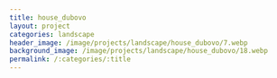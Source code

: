 ```yaml
---
title: house_dubovo
layout: project
categories: landscape
header_image: /image/projects/landscape/house_dubovo/7.webp
background_image: /image/projects/landscape/house_dubovo/18.webp
permalink: /:categories/:title
---
```

